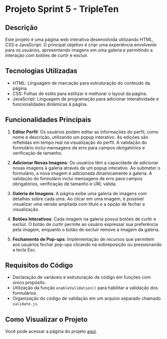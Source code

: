 # Projeto Sprint 5 - TripleTen

## Descrição

Este projeto é uma página web interativa desenvolvida utilizando HTML, CSS e JavaScript. O principal objetivo é criar uma experiência envolvente para os usuários, apresentando imagens em uma galeria e permitindo a interação com botões de curtir e excluir.

## Tecnologias Utilizadas

- HTML: Linguagem de marcação para estruturação do conteúdo da página.
- CSS: Folhas de estilo para estilizar e melhorar o layout da página.
- JavaScript: Linguagem de programação para adicionar interatividade e funcionalidades dinâmicas à página.

## Funcionalidades Principais

1. **Editar Perfil**: Os usuários podem editar as informações do perfil, como nome e descrição, utilizando um popup interativo. As edições são refletidas em tempo real na visualização do perfil. A validação do formulário inclui mensagens de erro para campos obrigatórios e verificação de tamanho.

2. **Adicionar Novas Imagens**: Os usuários têm a capacidade de adicionar novas imagens à galeria através de um popup interativo. Ao submeter o formulário, a nova imagem é adicionada dinamicamente à galeria. A validação do formulário inclui mensagens de erro para campos obrigatórios, verificação de tamanho e URL válida.

3. **Galeria de Imagens**: A página exibe uma galeria de imagens com detalhes sobre cada uma. Ao clicar em uma imagem, é possível visualizar uma versão ampliada com título e a opção de fechar a visualização.

4. **Botões Interativos**: Cada imagem na galeria possui botões de curtir e excluir. O botão de curtir permite ao usuário expressar sua preferência pela imagem, enquanto o botão de excluir remove a imagem da galeria.

5. **Fechamento de Pop-ups**: Implementação de recursos que permitem aos usuários fechar pop-ups clicando na sobreposição ou pressionando a tecla Esc.

## Requisitos do Código

- Declaração de variáveis e estruturação de código em funções com único propósito.
- Utilização da função `enableValidation()` para habilitar a validação dos formulários.
- Organização do código de validação em um arquivo separado chamado `validate.js`.

## Como Visualizar o Projeto

Você pode acessar a página do projeto [aqui](https://wnknight.github.io/web_project_around/).
